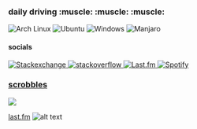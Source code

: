
<div align="left">

<h3> daily driving :muscle: :muscle: :muscle:</h3>
<p>
    <img src="https://img.shields.io/badge/Arch%20Linux-1793D1?logo=arch-linux&logoColor=fff&style=flat"
    alt="Arch Linux">
    <img src="https://img.shields.io/badge/Ubuntu-E95420?style=flat&logo=ubuntu&logoColor=white"
    alt="Ubuntu">
    <img src="https://img.shields.io/badge/Windows-0078D6?style=flat&logo=windows&logoColor=white"
    alt="Windows">
    <img src="https://img.shields.io/badge/Manjaro-3DDC84?style=flat&logo=Manjaro&logoColor=white"
    alt="Manjaro">

</p>
<h4> socials </h4>
<p>
    <a href="https://meta.stackexchange.com/users/1235930/humanconly">
    <img src="https://img.shields.io/badge/StackExchange-%23ffffff.svg?style=flat&logo=StackExchange&logoColor=white"
         alt="Stackexchange">

<a href="https://stackoverflow.com/users/19682390/humanconly">
  <img src="https://img.shields.io/badge/Stack_Overflow-FE7A16?style=flat&logo=stack-overflow&logoColor=white"
        alt="stackoverflow">

<a href="https://www.last.fm/">
    <img src="https://img.shields.io/badge/last.fm-D51007?style=flat&logo=last.fm&logoColor=white"
         alt="Last.fm">
         
<a href="https://open.spotify.com/user/deadtrees%3F?si=2b0422320f56499d">
    <img src="https://img.shields.io/badge/Spotify-1ED760?&style=flat&logo=spotify&logoColor=white"
         alt="Spotify">

</p>

</div>

<h3 align=left> scrobbles </h3>
<div>
<p align="left">
  <a href="https://last.fm/user/xkiv">
    <img src="https://lastfm-recently-played.vercel.app/api?user=xkiv" />
  </a>
</p>
</div>
    
[last.fm](https://lastfm-recently-played.vercel.app/api?user=xkiv)
![alt text](https://lastfm-recently-played.vercel.app/api?user=xkiv "Title")
